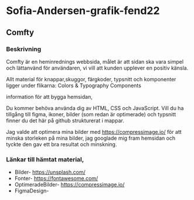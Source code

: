 # Sofia-Andersen-grafik-fend22

## Comfty

### Beskrivning
Comfty är en heminrednings webbsida, målet är att sidan ska vara simpel och lättanvänd för användaren, vi vill att kunden upplever en positiv känsla. 

Allt material för knappar,skuggor,  färgkoder, typsnitt och komponenter ligger under flikarna: 
Colors & Typography 
Components

information för att bygga hemsidan, 

Du kommer behöva använda dig av HTML, CSS och JavaScript. 
Vill du ha tillgång till figma, ikoner, bilder (som redan är optimerade) och typsnitt finner du det här på github strukturerat i mappar. 

Jag valde att optimera mina bilder med https://compressimage.io/ för att minska storleken på mina bilder, jag googlade mig fram hemsidan och tyckte den gav ett bra resultat och minskning. 


### Länkar till hämtat material, 

* Bilder- https://unsplash.com/
* Fonter- https://fontawesome.com/
* OptimeradeBilder- https://compressimage.io/
* FigmaDesign- 
